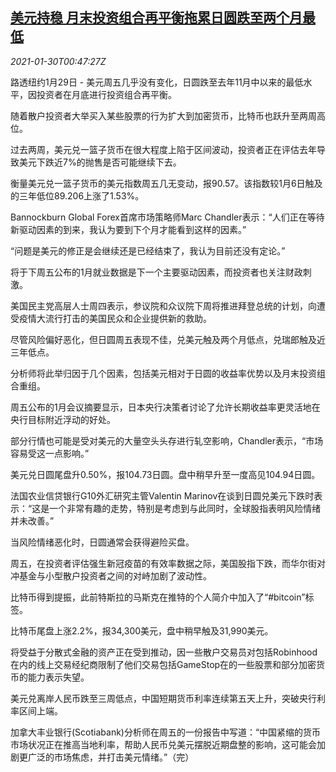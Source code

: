 <!--1611968145000-->
[美元持稳 月末投资组合再平衡拖累日圆跌至两个月最低](https://cn.reuters.com/article/global-fx-ny-0129-idCNKBS29Z010)
------

<div><i>2021-01-30T00:47:27Z</i></div><p>路透纽约1月29日 - 美元周五几乎没有变化，日圆跌至去年11月中以来的最低水平，因投资者在月底进行投资组合再平衡。</p><p>随着散户投资者大举买入某些股票的行为扩大到加密货币，比特币也跃升至两周高位。</p><p>过去两周，美元兑一篮子货币在很大程度上陷于区间波动，投资者正在评估去年导致美元下跌近7%的抛售是否可能继续下去。</p><p>衡量美元兑一篮子货币的美元指数周五几无变动，报90.57。该指数较1月6日触及的三年低位89.206上涨了1.53%。</p><p>Bannockburn Global Forex首席市场策略师Marc Chandler表示：“人们正在等待新驱动因素的到来，我认为要到下个月才能看到这样的因素。”</p><p>“问题是美元的修正是会继续还是已经结束了，我认为目前还没有定论。”</p><p>将于下周五公布的1月就业数据是下一个主要驱动因素，而投资者也关注财政刺激。</p><p>美国民主党高层人士周四表示，参议院和众议院下周将推进拜登总统的计划，向遭受疫情大流行打击的美国民众和企业提供新的救助。</p><p>尽管风险偏好恶化，但日圆周五表现不佳，兑美元触及两个月低点，兑瑞郎触及近三年低点。</p><p>分析师将此举归因于几个因素，包括美元相对于日圆的收益率优势以及月末投资组合重组。</p><p>周五公布的1月会议摘要显示，日本央行决策者讨论了允许长期收益率更灵活地在央行目标附近浮动的好处。</p><p>部分行情也可能是受对美元的大量空头头存进行轧空影响，Chandler表示，“市场容易受这一点影响。”</p><p>美元兑日圆尾盘升0.50%，报104.73日圆。盘中稍早升至一度高见104.94日圆。</p><p>法国农业信贷银行G10外汇研究主管Valentin Marinov在谈到日圆兑美元下跌时表示：“这是一个非常有趣的走势，特别是考虑到与此同时，全球股指表明风险情绪并未改善。”</p><p>当风险情绪恶化时，日圆通常会获得避险买盘。</p><p>周五，在投资者评估强生新冠疫苗的有效率数据之际，美国股指下跌，而华尔街对冲基金与小型散户投资者之间的对峙加剧了波动性。</p><p>比特币得到提振，此前特斯拉的马斯克在推特的个人简介中加入了“#bitcoin”标签。</p><p>比特币尾盘上涨2.2%，报34,300美元，盘中稍早触及31,990美元。</p><p>将受益于分散式金融的资产正在受到推动，因一些散户交易员对包括Robinhood在内的线上交易经纪商限制了他们交易包括GameStop在的一些股票和部分加密货币的能力表示失望。</p><p>美元兑离岸人民币跌至三周低点，中国短期货币利率连续第五天上升，突破央行利率区间上端。</p><p>加拿大丰业银行(Scotiabank)分析师在周五的一份报告中写道：“中国紧缩的货币市场状况正在推高当地利率，帮助人民币兑美元摆脱近期盘整的影响，这可能会加剧更广泛的市场焦虑，并打击美元情绪。”（完）</p>
